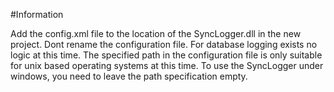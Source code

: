 #Information

Add the config.xml file to the location of the SyncLogger.dll in the new project.
Dont rename the configuration file.
For database logging exists no logic at this time.
The specified path in the configuration file is only suitable for unix based operating systems at this time. 
To use the SyncLogger under windows, you need to leave the path specification empty.
